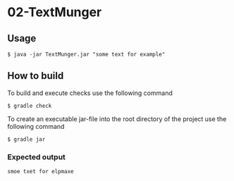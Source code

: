 # 02-TextMunger

## Usage
```
$ java -jar TextMunger.jar "some text for example"
```
## How to build
To build and execute checks use the following command
```
$ gradle check
```
To create an executable jar-file into the root directory of the project use the following command
```
$ gradle jar
```
### Expected output
```
smoe txet for elpmaxe
```